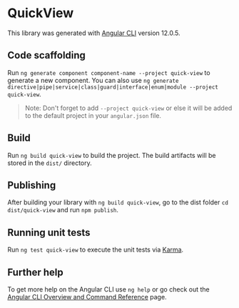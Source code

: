 # QuickView

This library was generated with [Angular CLI](https://github.com/angular/angular-cli) version 12.0.5.

## Code scaffolding

Run `ng generate component component-name --project quick-view` to generate a new component. You can also use `ng generate directive|pipe|service|class|guard|interface|enum|module --project quick-view`.
> Note: Don't forget to add `--project quick-view` or else it will be added to the default project in your `angular.json` file. 

## Build

Run `ng build quick-view` to build the project. The build artifacts will be stored in the `dist/` directory.

## Publishing

After building your library with `ng build quick-view`, go to the dist folder `cd dist/quick-view` and run `npm publish`.

## Running unit tests

Run `ng test quick-view` to execute the unit tests via [Karma](https://karma-runner.github.io).

## Further help

To get more help on the Angular CLI use `ng help` or go check out the [Angular CLI Overview and Command Reference](https://angular.io/cli) page.
